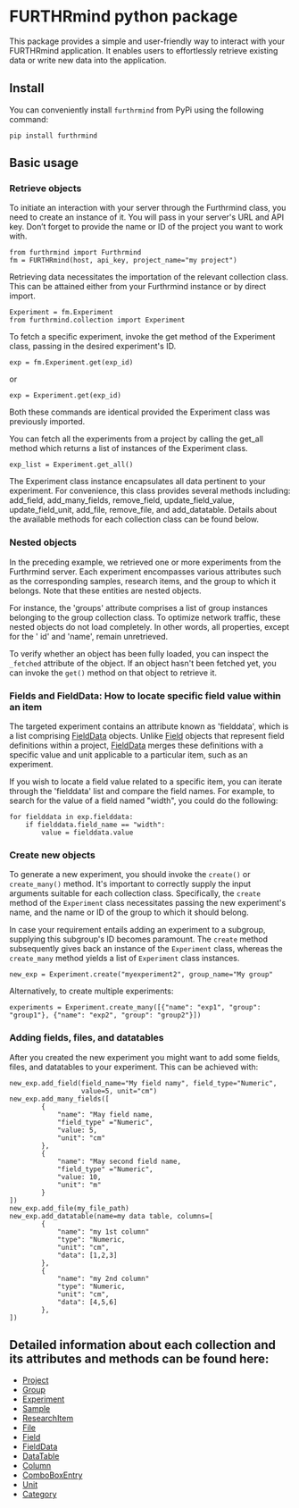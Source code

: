 # FURTHRmind python package

This package provides a simple and user-friendly way to interact with your FURTHRmind application. It enables users to
effortlessly retrieve existing data or write new data into the application.

## Install

You can conveniently install `furthrmind` from PyPi using the following command:
```
pip install furthrmind
```

## Basic usage

### Retrieve objects

To initiate an interaction with your server through the Furthrmind class, you need to create an instance of it. You will
pass in your server's URL and API key. Don’t forget to provide the name or ID of the project you want to work with.

```
from furthrmind import Furthrmind
fm = FURTHRmind(host, api_key, project_name="my project")
```

Retrieving data necessitates the importation of the relevant collection class. This can be attained either from your
Furthrmind instance or by direct import.

```
Experiment = fm.Experiment
from furthrmind.collection import Experiment
```

To fetch a specific experiment, invoke the get method of the Experiment class, passing in the desired experiment's ID.

```
exp = fm.Experiment.get(exp_id)
```

or

```
exp = Experiment.get(exp_id)
```

Both these commands are identical provided the Experiment class was previously imported.

You can fetch all the experiments from a project by calling the get_all method which returns a list of instances of the
Experiment class.

```
exp_list = Experiment.get_all()
```

The Experiment class instance encapsulates all data pertinent to your experiment. For convenience, this class provides
several methods including: add_field, add_many_fields, remove_field, update_field_value, update_field_unit, add_file,
remove_file, and add_datatable. Details about the available methods for each collection class can be found below.

### Nested objects

In the preceding example, we retrieved one or more experiments from the Furthrmind server. Each experiment encompasses
various attributes such as the corresponding samples, research items, and the group to which it belongs. Note that these
entities are nested objects.

For instance, the 'groups' attribute comprises a list of group instances belonging to the group collection class. To
optimize network traffic, these nested objects do not load completely. In other words, all properties, except for the '
id' and 'name', remain unretrieved.

To verify whether an object has been fully loaded, you can inspect the `_fetched` attribute of the object. If an object
hasn't been fetched yet, you can invoke the `get()` method on that object to retrieve it.

### Fields and FieldData: How to locate specific field value within an item
The targeted experiment contains an attribute known as 'fielddata', which is a list comprising [FieldData](fielddata.md) 
objects. Unlike [Field](field.md) objects that represent field definitions within a project, 
[FieldData](fielddata.md) merges these definitions with a specific value and unit applicable 
to a particular item, such as an experiment.

If you wish to locate a field value related to a specific item, you can iterate through the 'fielddata' list and 
compare the field names. For example, to search for the value of a field named "width", you could do the following:
```
for fielddata in exp.fielddata:
    if fielddata.field_name == "width":
        value = fielddata.value
```

### Create new objects

To generate a new experiment, you should invoke the `create()` or `create_many()` method. It's important to correctly
supply the input arguments suitable for each collection class. Specifically, the `create` method of the `Experiment`
class necessitates passing the new experiment's name, and the name or ID of the group to which it should belong.

In case your requirement entails adding an experiment to a subgroup, supplying this subgroup's ID becomes paramount.
The `create` method subsequently gives back an instance of the `Experiment` class, whereas the `create_many` method
yields a list of `Experiment` class instances.

```
new_exp = Experiment.create("myexperiment2", group_name="My group"
```

Alternatively, to create multiple experiments:

```
experiments = Experiment.create_many([{"name": "exp1", "group": "group1"}, {"name": "exp2", "group": "group2"}])

```

### Adding fields, files, and datatables

After you created the new experiment you might want to add some fields, files, and datatables to your
experiment. This can be achieved with:

```
new_exp.add_field(field_name="My field namy", field_type="Numeric",
                  value=5, unit="cm")
new_exp.add_many_fields([
        {
            "name": "May field name,
            "field_type" ="Numeric",
            "value: 5, 
            "unit": "cm"
        },
        {
            "name": "May second field name,
            "field_type" ="Numeric",
            "value: 10, 
            "unit": "m"
        }
])
new_exp.add_file(my_file_path)
new_exp.add_datatable(name=my data table, columns=[
        {
            "name": "my 1st column"
            "type": "Numeric,
            "unit": "cm",
            "data": [1,2,3]
        },
        {
            "name": "my 2nd column"
            "type": "Numeric,
            "unit": "cm",
            "data": [4,5,6]
        },
])
```

## Detailed information about each collection and its attributes and methods can be found here:

- [Project](project.md)
- [Group](group.md)
- [Experiment](experiment.md)
- [Sample](sample.md)
- [ResearchItem](researchitem.md)
- [File](file.md)
- [Field](field.md)
- [FieldData](fielddata.md)
- [DataTable](datatable.md)
- [Column](column.md)
- [ComboBoxEntry](comboboxentry.md)
- [Unit](unit.md)
- [Category](category.md)
